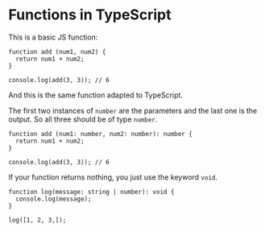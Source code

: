 # Functions in TypeScript

This is a basic JS function:

    function add (num1, num2) {
      return num1 + num2;
    }

    console.log(add(3, 3)); // 6

And this is the same function adapted to TypeScript.

The first two instances of `number` are the parameters and the last one is the output. So all three should be of type `number`.

    function add (num1: number, num2: number): number {
      return num1 + num2;
    }

    console.log(add(3, 3)); // 6

If your function returns nothing, you just use the keyword `void`.

    function log(message: string | number): void {
      console.log(message);
    }

    log([1, 2, 3,]);